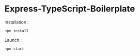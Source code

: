 # Express-TypeScript-Boilerplate

Installation : 

```ts
npm install
```

Launch : 

```ts
npm start
```